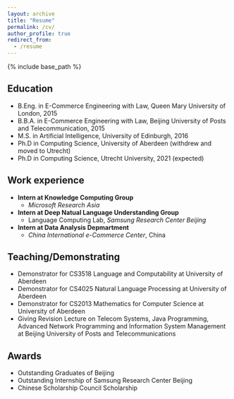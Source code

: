 ```yaml
---
layout: archive
title: "Resume"
permalink: /cv/
author_profile: true
redirect_from:
  - /resume
---
```


{% include base_path %}

## Education
* B.Eng. in E-Commerce Engineering with Law, Queen Mary University of London, 2015
* B.B.A. in E-Commerce Engineering with Law, Beijing University of Posts and Telecommunication, 2015
* M.S. in Artificial Intelligence, University of Edinburgh, 2016
* Ph.D in Computing Science, University of Aberdeen (withdrew and moved to Utrecht)
* Ph.D in Computing Science, Utrecht University, 2021 (expected)

## Work experience
* **Intern at Knowledge Computing Group**
  * *Microsoft Research Asia*
* **Intern at Deep Natual Language Understanding Group**
  * Language Computing Lab, *Samsung Research Center Beijing*
* **Intern at Data Analysis Depmartment**
  * *China International e-Commerce Center*, China
  
  
## Teaching/Demonstrating
* Demonstrator for CS3518 Language and Computability at University of Aberdeen
* Demonstrator for CS4025 Natural Language Processing at University of Aberdeen
* Demonstrator for CS2013 Mathematics for Computer Science at University of Aberdeen
* Giving Revision Lecture on Telecom Systems, Java Programming, Advanced Network Programming and Information System Management at Beijing University of Posts and Telecommunications
  
## Awards
* Outstanding Graduates of Beijing
* Outstanding Internship of Samsung Research Center Beijing
* Chinese Scholarship Council Scholarship
